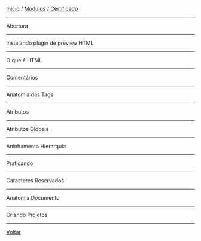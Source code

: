 [Início](https://github.com/Thalyalm/rocketseat-trilha-fundamentar) /
[Módulos](https://github.com/Thalyalm/rocketseat-trilha-fundamentar/tree/main/modulos) /
[Certificado](https://github.com/Thalyalm/rocketseat-trilha-fundamentar/tree/main/certificado)

---

Abertura

---

Instalando plugin de preview HTML

---

O que é HTML

---

Comentários

---

Anatomia das Tags

---

Atributos

---

Atributos Globais

---

Aninhamento Hierarquia

---

Praticando

---

Caracteres Reservados

---

Anatomia Documento

---

Criando Projetos

---

[Voltar](https://github.com/Thalyalm/rocketseat-trilha-fundamentar/tree/main/modulos/guia-estelar-de-html)
